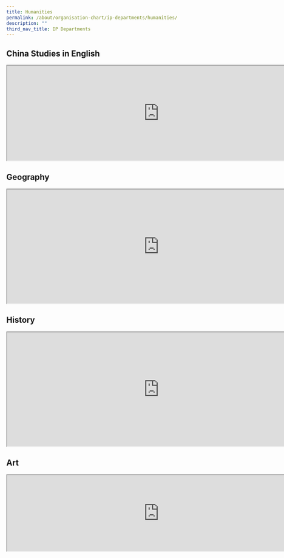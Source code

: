 ```yaml
---
title: Humanities
permalink: /about/organisation-chart/ip-departments/humanities/
description: ""
third_nav_title: IP Departments
---
```

<h2>China Studies in English</h2>

<iframe src="https://docs.google.com/document/d/e/2PACX-1vQy01ZNGBeZcCIwTXZwIZmJ9os0EzpqFNCd0VITmjZFpWUzdYN3jQHsEJso3MprykLpzif_ZJEovptT/pub?embedded=true" width=800px height=250px scrolling="no"></iframe> 

<h2>Geography</h2>

<iframe src="https://docs.google.com/document/d/e/2PACX-1vTm2MpCQ4UdtSS1h-eqocSoEoSdslujDt0Pow4soqET3biVEI5fw60Wd5fkPFyfhUu5gbQqJo7-NhX3/pub?embedded=true" width=800px height=300px></iframe>

<h2>History</h2>

<iframe src="https://docs.google.com/document/d/e/2PACX-1vTvtXq2TqgZ1Ot9w18ScmI-m0yEl6FYdaTvMFPne0gT5t9TRq5VJBfah0K4XMg9_hbjikB5y6Hg26sD/pub?embedded=true" width=800px height=300px></iframe>

<h2>Art</h2>

<iframe src="https://docs.google.com/document/d/e/2PACX-1vQoDi5pmAx3t_83daiMmTyEuwnPW9R0vilOAzMVcX0-YT_S6Et3EMcueSH6Cbmftmiw8bQhX1V0Lz9T/pub?embedded=true" width=800px height=200px scrolling="no"></iframe>